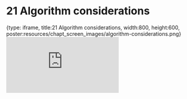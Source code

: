 # 21 Algorithm considerations
 
{type: iframe, title:21 Algorithm considerations, width:800, height:600, poster:resources/chapt_screen_images/algorithm-considerations.png}
![](https://hutchdatascience.org/AI_for_Decision_Makers/no_toc/algorithm-considerations.html)
 

 
